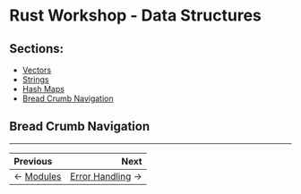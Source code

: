 # Rust Workshop - Data Structures

## Sections:

* [Vectors](#vectors)
* [Strings](#strings)
* [Hash Maps](#hash-maps)
* [Bread Crumb Navigation](#bread-crumb-navigation)

## Bread Crumb Navigation
_________________________

Previous | Next
:------- | ---:
← [Modules](./modules.md) | [Error Handling](./error_handling.md) →
